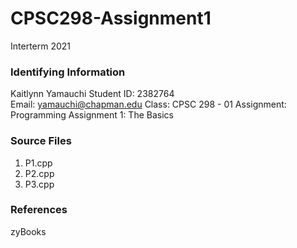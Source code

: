 # CPSC298-Assignment1
 Interterm 2021

 ### Identifying Information
 Kaitlynn Yamauchi
 Student ID: 2382764    
 Email: yamauchi@chapman.edu
 Class: CPSC 298 - 01
 Assignment: Programming Assignment 1: The Basics 

 ### Source Files
 1. P1.cpp
 2. P2.cpp
 3. P3.cpp

### References
zyBooks 
